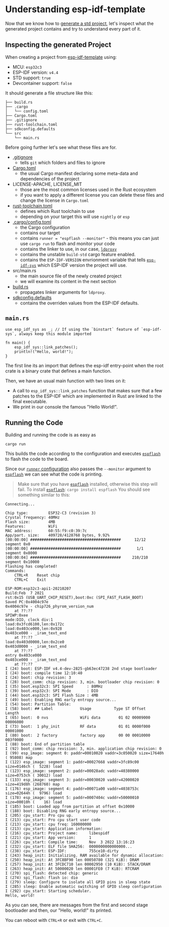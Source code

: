# Understanding esp-idf-template

Now that we know how to [generate a std project], let's inspect what the generated project contains and try to understand every part of it.

## Inspecting the generated Project

When creating a project from [esp-idf-template] using:
- MCU: `esp32c3`
- ESP-IDF version: `v4.4`
- STD support: `true`
- Devcontainer support: `false`

It should generate a file structure like this:

```text
├── build.rs
├── .cargo
│   └── config.toml
├── Cargo.toml
├── .gitignore
├── rust-toolchain.toml
├── sdkconfig.defaults
└── src
    └── main.rs
```

Before going further let's see what these files are for.

- [.gitignore]
    - tells `git` which folders and files to ignore
- [Cargo.toml]
    - the usual Cargo manifest declaring some meta-data and dependencies of the project
- LICENSE-APACHE, LICENSE_MIT
    - those are the most common licenses used in the Rust ecosystem
    - if you want to apply a different license you can delete these files and change the license in `Cargo.toml`
- [rust-toolchain.toml]
    - defines which Rust toolchain to use
    - depending on your target this will use `nightly` or `esp`
- [.cargo/config.toml]
    - the Cargo configuration
    - contains our target
    - contains `runner = "espflash --monitor"` - this means you can just use `cargo run` to flash and monitor your code
    - contains the linker to use, in our case, [`ldproxy`]
    - contains the unstable `build-std` cargo feature enabled.
    - contains the `ESP-IDF-VERSION` envrionment variable that tells [`esp-idf-sys`] which ESP-IDF version the project will use.
- src/main.rs
    - the main source file of the newly created project
    - we will examine its content in the next section
- [build.rs]
    - propagates linker arguments for `ldproxy`.
- [sdkconfig.defaults]
    - contains the overriden values from the ESP-IDF defaults.

## `main.rs`

```rust,ignore
use esp_idf_sys as _; // If using the `binstart` feature of `esp-idf-sys`, always keep this module imported

fn main() {
    esp_idf_sys::link_patches();
    println!("Hello, world!");
}

```
The first line its an import that defines the esp-idf entry-point when the root crate is a binary crate that defines a main function.

Then, we have an usual main function with two lines on it:
- A call to `esp_idf_sys::link_patches` function that makes sure that a few patches to the ESP-IDF which are implemented in Rust are linked to the final executable.
- We print in our console the famous "Hello World!".

## Running the Code

Building and running the code is as easy as

```shell
cargo run
```

This builds the code according to the configuration and executes [`espflash`] to flash the code to the board.

Since our [`runner` configuration] also passes the `--monitor` argument to [`espflash`] we can see what the code is printing.

> Make sure that you have [`espflash`] installed, otherwise this step will fail. To install [`espflash`]:
> `cargo install espflash`
You should see something similar to this:
```text
Connecting...

Chip type:         ESP32-C3 (revision 3)
Crystal frequency: 40MHz
Flash size:        4MB
Features:          WiFi
MAC address:       60:55:f9:c0:39:7c
App/part. size:    409728/4128768 bytes, 9.92%
[00:00:00] ########################################      12/12      segment 0x0
[00:00:00] ########################################       1/1       segment 0x8000
[00:00:04] ########################################     210/210     segment 0x10000
Flashing has completed!
Commands:
    CTRL+R    Reset chip
    CTRL+C    Exit

ESP-ROM:esp32c3-api1-20210207
Build:Feb  7 2021
rst:0x15 (USB_UART_CHIP_RESET),boot:0xc (SPI_FAST_FLASH_BOOT)
Saved PC:0x4004c97e
0x4004c97e - chip726_phyrom_version_num
    at ??:??
SPIWP:0xee
mode:DIO, clock div:1
load:0x3fcd6100,len:0x172c
load:0x403ce000,len:0x928
0x403ce000 - _iram_text_end
    at ??:??
load:0x403d0000,len:0x2ce0
0x403d0000 - _iram_text_end
    at ??:??
entry 0x403ce000
0x403ce000 - _iram_text_end
    at ??:??
I (24) boot: ESP-IDF v4.4-dev-2825-gb63ec47238 2nd stage bootloader
I (24) boot: compile time 12:10:40
I (24) boot: chip revision: 3
I (28) boot_comm: chip revision: 3, min. bootloader chip revision: 0
I (35) boot.esp32c3: SPI Speed      : 80MHz
I (39) boot.esp32c3: SPI Mode       : DIO
I (44) boot.esp32c3: SPI Flash Size : 4MB
I (49) boot: Enabling RNG early entropy source...
I (54) boot: Partition Table:
I (58) boot: ## Label            Usage          Type ST Offset   Length
I (65) boot:  0 nvs              WiFi data        01 02 00009000 00006000
I (73) boot:  1 phy_init         RF data          01 01 0000f000 00001000
I (80) boot:  2 factory          factory app      00 00 00010000 003f0000
I (88) boot: End of partition table
I (92) boot_comm: chip revision: 3, min. application chip revision: 0
I (99) esp_image: segment 0: paddr=00010020 vaddr=3c050020 size=17640h ( 95808) map
I (122) esp_image: segment 1: paddr=00027668 vaddr=3fc89c00 size=0146ch (  5228) load
I (123) esp_image: segment 2: paddr=00028adc vaddr=40380000 size=0753ch ( 30012) load
I (133) esp_image: segment 3: paddr=00030020 vaddr=42000020 size=419d8h (268760) map
I (176) esp_image: segment 4: paddr=00071a00 vaddr=4038753c size=02644h (  9796) load
I (178) esp_image: segment 5: paddr=0007404c vaddr=50000010 size=00010h (    16) load
I (185) boot: Loaded app from partition at offset 0x10000
I (188) boot: Disabling RNG early entropy source...
I (205) cpu_start: Pro cpu up.
I (213) cpu_start: Pro cpu start user code
I (213) cpu_start: cpu freq: 160000000
I (213) cpu_start: Application information:
I (216) cpu_start: Project name:     libespidf
I (221) cpu_start: App version:      1
I (226) cpu_start: Compile time:     Nov  3 2022 13:16:23
I (232) cpu_start: ELF file SHA256:  0000000000000000...
I (238) cpu_start: ESP-IDF:          755ce10-dirty
I (243) heap_init: Initializing. RAM available for dynamic allocation:
I (250) heap_init: At 3FC8BF90 len 00050780 (321 KiB): DRAM
I (257) heap_init: At 3FCDC710 len 00002950 (10 KiB): STACK/DRAM
I (263) heap_init: At 50000020 len 00001FE0 (7 KiB): RTCRAM
I (270) spi_flash: detected chip: generic
I (274) spi_flash: flash io: dio
I (279) sleep: Configure to isolate all GPIO pins in sleep state
I (285) sleep: Enable automatic switching of GPIO sleep configuration
I (292) cpu_start: Starting scheduler.
Hello, world!
```
As you can see, there are messages from the first and second stage bootloader and then, our "Hello, world!" its printed.

You can reboot with `CTRL+R` or exit with `CTRL+C`.


[.gitignore]: https://git-scm.com/docs/gitignore
[Cargo.toml]: https://doc.rust-lang.org/cargo/reference/manifest.html
[rust-toolchain.toml]: https://rust-lang.github.io/rustup/overrides.html#the-toolchain-file
[.cargo/config.toml]: https://doc.rust-lang.org/cargo/reference/config.html
[generate a std project]: ../generate-project-from-template.md#esp-idf-template
[esp-idf-template]: https://github.com/esp-rs/esp-template
[`esp-idf-sys`]: https://github.com/esp-rs/esp-idf-sys
[`ldproxy`]: https://github.com/esp-rs/embuild/tree/master/ldproxy
[build.rs]: https://doc.rust-lang.org/cargo/reference/build-scripts.html
[sdkconfig.defaults]: https://docs.espressif.com/projects/esp-idf/en/latest/esp32/api-guides/build-system.html#custom-sdkconfig-defaults
[`espflash`]: https://github.com/esp-rs/espflash/tree/main/espflash
[`runner` configuration]: https://doc.rust-lang.org/cargo/reference/config.html#targettriplerunner
